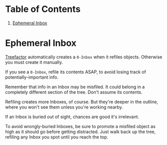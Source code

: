 
# Table of Contents

1.  [Ephemeral Inbox](#org6a333a4)


<a id="org6a333a4"></a>

# Ephemeral Inbox

[Treefactor](https://treefactor-docs.nfshost.com) automatically creates a `0-Inbox` when it refiles objects.  Otherwise you must create it manually.

If you see a `0-Inbox`, refile its contents ASAP, to avoid losing track of potentially-important info.

Remember that info in an Inbox may be misfiled.  It could belong in a completely different section of the tree.  Don't assume its contents.

Refiling creates more Inboxes, of course.  But they're deeper in the outline, where you won't see them unless you're working nearby.

If an Inbox is buried out of sight, chances are good it's irrelevant.

To avoid wrongly-buried Inboxes, be sure to promote a misfiled object as high as it should go before getting distracted.  Just walk back up the tree, refiling any Inbox you spot until you reach the top.

